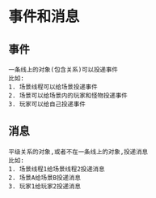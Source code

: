 # 事件和消息
## 事件
	一条线上的对象(包含关系)可以投递事件
	比如:
	1. 场景线程可以给场景投递事件
	2. 场景可以给场景内的玩家和怪物投递事件
	3. 玩家可以给自己投递事件

## 消息
	平级关系的对象,或者不在一条线上的对象,投递消息
	比如:
	1. 场景线程1给场景线程2投递消息
	2. 场景A给场景B投递消息
	3. 玩家1给玩家2投递消息
	

